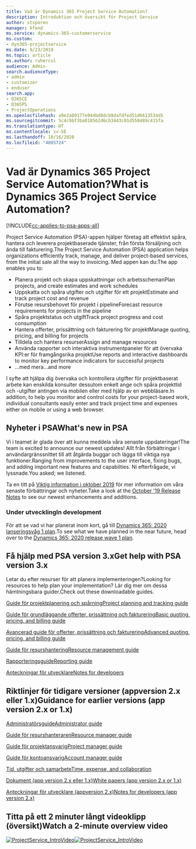 ```yaml
---
title: Vad är Dynamics 365 Project Service Automation?
description: Introduktion och översikt för Project Service
author: stsporen
manager: kfend
ms.service: dynamics-365-customerservice
ms.custom:
- dyn365-projectservice
ms.date: 9/23/2019
ms.topic: article
ms.author: ruhercul
audience: Admin
search.audienceType:
- admin
- customizer
- enduser
search.app:
- D365CE
- D365PS
- ProjectOperations
ms.openlocfilehash: a9e2a09177e944bd8dcb9dafdfed51d6613534d5
ms.sourcegitcommit: 5c4c9bf3ba018562d6cb3443c01d550489c415fa
ms.translationtype: HT
ms.contentlocale: sv-SE
ms.lasthandoff: 10/16/2020
ms.locfileid: "4085724"
---
```

# <a name="what-is-dynamics-365-project-service-automation"></a><span data-ttu-id="4f7c4-103">Vad är Dynamics 365 Project Service Automation?</span><span class="sxs-lookup"><span data-stu-id="4f7c4-103">What is Dynamics 365 Project Service Automation?</span></span>

[!INCLUDE[cc-applies-to-psa-apps-all](../includes/cc-applies-to-psa-apps-all.md)]

<span data-ttu-id="4f7c4-104">Project Service Automation (PSA)-appen hjälper företag att effektivt spåra, hantera och leverera projektbaserade tjänster, från första försäljning och ända till fakturering.</span><span class="sxs-lookup"><span data-stu-id="4f7c4-104">The Project Service Automation (PSA) application helps organizations efficiently track, manage, and deliver project-based services, from the initial sale all the way to invoicing.</span></span> <span data-ttu-id="4f7c4-105">Med appen kan du:</span><span class="sxs-lookup"><span data-stu-id="4f7c4-105">The app enables you to:</span></span>

- <span data-ttu-id="4f7c4-106">Planera projekt och skapa uppskattningar och arbetsscheman</span><span class="sxs-lookup"><span data-stu-id="4f7c4-106">Plan projects, and create estimates and work schedules</span></span>
- <span data-ttu-id="4f7c4-107">Uppskatta och spåra utgifter och utgifter för ett projekt</span><span class="sxs-lookup"><span data-stu-id="4f7c4-107">Estimate and track project cost and revenue</span></span>
- <span data-ttu-id="4f7c4-108">Förutse resursbehovet för projekt i pipeline</span><span class="sxs-lookup"><span data-stu-id="4f7c4-108">Forecast resource requirements for projects in the pipeline</span></span>
- <span data-ttu-id="4f7c4-109">Spåra projektstatus och utgift</span><span class="sxs-lookup"><span data-stu-id="4f7c4-109">Track project progress and cost consumption</span></span>
- <span data-ttu-id="4f7c4-110">Hantera offerter, prissättning och fakturering för projekt</span><span class="sxs-lookup"><span data-stu-id="4f7c4-110">Manage quoting, pricing, and billing for projects</span></span>
- <span data-ttu-id="4f7c4-111">Tilldela och hantera resurser</span><span class="sxs-lookup"><span data-stu-id="4f7c4-111">Assign and manage resources</span></span>
- <span data-ttu-id="4f7c4-112">Använda rapporter och interaktiva instrumentpaneler för att övervaka KPI:er för framgångsrika projekt</span><span class="sxs-lookup"><span data-stu-id="4f7c4-112">Use reports and interactive dashboards to monitor key performance indicators for successful projects</span></span>
- <span data-ttu-id="4f7c4-113">...med mera</span><span class="sxs-lookup"><span data-stu-id="4f7c4-113">...and more</span></span>

<span data-ttu-id="4f7c4-114">I syfte att hjälpa dig övervaka och kontrollera utgifter för projektbaserat arbete kan enskilda konsulter dessutom enkelt ange och spåra projekttid och -utgifter antingen via mobilen eller med hjälp av en webbläsare.</span><span class="sxs-lookup"><span data-stu-id="4f7c4-114">In addition, to help you monitor and control costs for your project-based work, individual consultants easily enter and track project time and expenses either on mobile or using a web browser.</span></span>

## <a name="whats-new-in-psa"></a><span data-ttu-id="4f7c4-115">Nyheter i PSA</span><span class="sxs-lookup"><span data-stu-id="4f7c4-115">What's new in PSA</span></span>
<span data-ttu-id="4f7c4-116">Vi i teamet är glada över att kunna meddela våra senaste uppdateringar!</span><span class="sxs-lookup"><span data-stu-id="4f7c4-116">The team is excited to announce our newest updates!</span></span> <span data-ttu-id="4f7c4-117">Allt från förbättringar i användargränssnittet till att åtgärda buggar och lägga till viktiga nya funktioner.</span><span class="sxs-lookup"><span data-stu-id="4f7c4-117">Ranging from improvements to the user interface, fixing bugs, and adding important new features and capabilties.</span></span> <span data-ttu-id="4f7c4-118">Ni efterfrågade, vi lyssnade.</span><span class="sxs-lookup"><span data-stu-id="4f7c4-118">You asked; we listened.</span></span>

<span data-ttu-id="4f7c4-119">Ta en titt på [Viktig information i oktober 2019](https://docs.microsoft.com/dynamics365-release-plan/2019wave2/index) för mer information om våra senaste förbättringar och nyheter.</span><span class="sxs-lookup"><span data-stu-id="4f7c4-119">Take a look at the [October '19 Release Notes](https://docs.microsoft.com/dynamics365-release-plan/2019wave2/index) to see our newest enhancements and additions.</span></span>

### <a name="in-development"></a><span data-ttu-id="4f7c4-120">Under utveckling</span><span class="sxs-lookup"><span data-stu-id="4f7c4-120">In development</span></span>
<span data-ttu-id="4f7c4-121">För att se vad vi har planerat inom kort, gå till [Dynamics 365: 2020 lanseringsvåg 1 plan](https://docs.microsoft.com/dynamics365-release-plan/2020wave1/index).</span><span class="sxs-lookup"><span data-stu-id="4f7c4-121">To see what we have planned in the near future, head over to the [Dynamics 365: 2020 release wave 1 plan](https://docs.microsoft.com/dynamics365-release-plan/2020wave1/index).</span></span>

## <a name="get-help-with-psa-version-3x"></a><span data-ttu-id="4f7c4-122">Få hjälp med PSA version 3.x</span><span class="sxs-lookup"><span data-stu-id="4f7c4-122">Get help with PSA version 3.x</span></span>
<span data-ttu-id="4f7c4-123">Letar du efter resurser för att planera implementeringen?</span><span class="sxs-lookup"><span data-stu-id="4f7c4-123">Looking for resources to help plan your implementation?</span></span> <span data-ttu-id="4f7c4-124">Lär dig mer om dessa hämtningsbara guider.</span><span class="sxs-lookup"><span data-stu-id="4f7c4-124">Check out these downloadable guides.</span></span>

 [<span data-ttu-id="4f7c4-125">Guide för projektplanering och spårning</span><span class="sxs-lookup"><span data-stu-id="4f7c4-125">Project planning and tracking guide</span></span>](../psa/implementation-guides/project-planning-tracking.md)

 [<span data-ttu-id="4f7c4-126">Guide för grundläggande offerter, prissättning och fakturering</span><span class="sxs-lookup"><span data-stu-id="4f7c4-126">Basic quoting, pricing, and billing guide</span></span>](../psa/implementation-guides/begin-quoting-pricing-billing.md)

 [<span data-ttu-id="4f7c4-127">Avancerad guide för offerter, prissättning och fakturering</span><span class="sxs-lookup"><span data-stu-id="4f7c4-127">Advanced quoting, pricing, and billing guide</span></span>](../psa/implementation-guides/adv-quoting-pricing-billing.md)

 [<span data-ttu-id="4f7c4-128">Guide för resurshantering</span><span class="sxs-lookup"><span data-stu-id="4f7c4-128">Resource management guide</span></span>](../psa/implementation-guides/resource-management-guide.md)

 [<span data-ttu-id="4f7c4-129">Rapporteringsguide</span><span class="sxs-lookup"><span data-stu-id="4f7c4-129">Reporting guide</span></span>](../psa/implementation-guides/reporting-guide.md)

 [<span data-ttu-id="4f7c4-130">Anteckningar för utvecklare</span><span class="sxs-lookup"><span data-stu-id="4f7c4-130">Notes for developers</span></span>](../psa/developer-guides/overview-dev-notes-v3.x.md)

## <a name="guidance-for-earlier-versions-app-version-2x-or-1x"></a><span data-ttu-id="4f7c4-131">Riktlinjer för tidigare versioner (appversion 2.x eller 1.x)</span><span class="sxs-lookup"><span data-stu-id="4f7c4-131">Guidance for earlier versions (app version 2.x or 1.x)</span></span>
 [<span data-ttu-id="4f7c4-132">Administratörsguide</span><span class="sxs-lookup"><span data-stu-id="4f7c4-132">Administrator guide</span></span>](../psa/admin-guide.md)

 [<span data-ttu-id="4f7c4-133">Guide för resurshanteraren</span><span class="sxs-lookup"><span data-stu-id="4f7c4-133">Resource manager guide</span></span>](../psa/resource-manager-guide.md)

 [<span data-ttu-id="4f7c4-134">Guide för projektansvarig</span><span class="sxs-lookup"><span data-stu-id="4f7c4-134">Project manager guide</span></span>](../psa/project-manager-guide.md)

 [<span data-ttu-id="4f7c4-135">Guide för kontoansvarig</span><span class="sxs-lookup"><span data-stu-id="4f7c4-135">Account manager guide</span></span>](../psa/account-manager-guide.md)

 [<span data-ttu-id="4f7c4-136">Tid, utgifter och samarbete</span><span class="sxs-lookup"><span data-stu-id="4f7c4-136">Time, expense, and collaboration</span></span>](../psa/time-expense-collaboration-guide.md)

 [<span data-ttu-id="4f7c4-137">Dokument (app version 2.x eller 1.x)</span><span class="sxs-lookup"><span data-stu-id="4f7c4-137">White papers (app version 2.x or 1.x)</span></span>](../psa/white-papers.md)

 [<span data-ttu-id="4f7c4-138">Anteckningar för utvecklare (appversion 2.x)</span><span class="sxs-lookup"><span data-stu-id="4f7c4-138">Notes for developers (app version 2.x)</span></span>](../psa/developer-guides/add-custom-qoi-forms-v2.x.md)

 ## <a name="watch-a-2-minute-overview-video"></a><span data-ttu-id="4f7c4-139">Titta på ett 2 minuter långt videoklipp (översikt)</span><span class="sxs-lookup"><span data-stu-id="4f7c4-139">Watch a 2-minute overview video</span></span>
 <a name="heroArea"></a> <span data-ttu-id="4f7c4-140">[![ProjectService_IntroVideo](../psa/media/project-service-intro-video.png "ProjectService_IntroVideo")](https://go.microsoft.com/fwlink/p/?LinkId=799457)</span><span class="sxs-lookup"><span data-stu-id="4f7c4-140">[![ProjectService_IntroVideo](../psa/media/project-service-intro-video.png "ProjectService_IntroVideo")](https://go.microsoft.com/fwlink/p/?LinkId=799457)</span></span>


